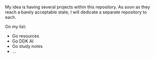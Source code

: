 My idea is having several projects within this repository.
As soon as they reach a barely acceptable state, I will dedicate a separate repository to each.

On my list:

- Go resources
- Go DDK AI
- Go study notes
- ...
